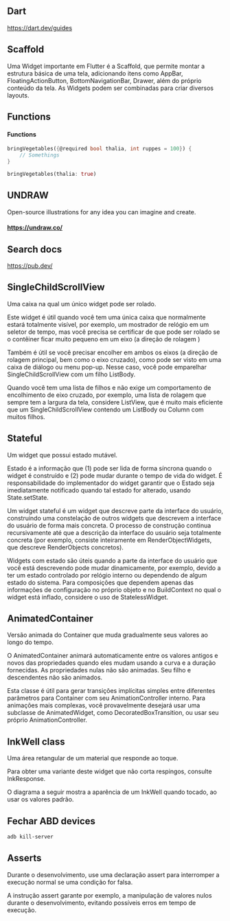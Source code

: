 ## Dart

https://dart.dev/guides

## Scaffold

Uma Widget importante em Flutter é a Scaffold, que permite montar a estrutura básica de uma tela, adicionando itens como AppBar, FloatingActionButton, BottomNavigationBar, Drawer, além do próprio conteúdo da tela. As Widgets podem ser combinadas para criar diversos layouts.

## Functions

#### Functions

```dart
bringVegetables({@required bool thalia, int ruppes = 100}) {
    // Somethings
}

bringVegetables(thalia: true)
```

## UNDRAW

Open-source illustrations for any idea you can imagine and create.

#### https://undraw.co/

## Search docs

https://pub.dev/

## SingleChildScrollView

Uma caixa na qual um único widget pode ser rolado.

Este widget é útil quando você tem uma única caixa que normalmente estará totalmente visível, por exemplo, um mostrador de relógio em um seletor de tempo, mas você precisa se certificar de que pode ser rolado se o contêiner ficar muito pequeno em um eixo (a direção de rolagem )

Também é útil se você precisar encolher em ambos os eixos (a direção de rolagem principal, bem como o eixo cruzado), como pode ser visto em uma caixa de diálogo ou menu pop-up. Nesse caso, você pode emparelhar SingleChildScrollView com um filho ListBody.

Quando você tem uma lista de filhos e não exige um comportamento de encolhimento de eixo cruzado, por exemplo, uma lista de rolagem que sempre tem a largura da tela, considere ListView, que é muito mais eficiente que um SingleChildScrollView contendo um ListBody ou Column com muitos filhos.

## Stateful

Um widget que possui estado mutável.

Estado é a informação que (1) pode ser lida de forma síncrona quando o widget é construído e (2) pode mudar durante o tempo de vida do widget. É responsabilidade do implementador do widget garantir que o Estado seja imediatamente notificado quando tal estado for alterado, usando State.setState.

Um widget stateful é um widget que descreve parte da interface do usuário, construindo uma constelação de outros widgets que descrevem a interface do usuário de forma mais concreta. O processo de construção continua recursivamente até que a descrição da interface do usuário seja totalmente concreta (por exemplo, consiste inteiramente em RenderObjectWidgets, que descreve RenderObjects concretos).

Widgets com estado são úteis quando a parte da interface do usuário que você está descrevendo pode mudar dinamicamente, por exemplo, devido a ter um estado controlado por relógio interno ou dependendo de algum estado do sistema. Para composições que dependem apenas das informações de configuração no próprio objeto e no BuildContext no qual o widget está inflado, considere o uso de StatelessWidget.

## AnimatedContainer

Versão animada do Container que muda gradualmente seus valores ao longo do tempo.

O AnimatedContainer animará automaticamente entre os valores antigos e novos das propriedades quando eles mudam usando a curva e a duração fornecidas. As propriedades nulas não são animadas. Seu filho e descendentes não são animados.

Esta classe é útil para gerar transições implícitas simples entre diferentes parâmetros para Container com seu AnimationController interno. Para animações mais complexas, você provavelmente desejará usar uma subclasse de AnimatedWidget, como DecoratedBoxTransition, ou usar seu próprio AnimationController.

## InkWell class

Uma área retangular de um material que responde ao toque.

Para obter uma variante deste widget que não corta respingos, consulte InkResponse.

O diagrama a seguir mostra a aparência de um InkWell quando tocado, ao usar os valores padrão.

## Fechar ABD devices

```sh
adb kill-server
```

## Asserts

Durante o desenvolvimento, use uma declaração assert para interromper a execução normal se uma condição for falsa.

A instrução assert garante por exemplo, a manipulação de valores nulos durante o desenvolvimento, evitando possíveis erros em tempo de execução.